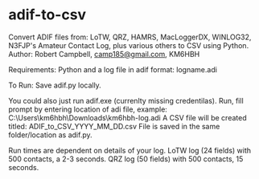 # adif-to-csv
  Convert ADIF files from:  LoTW, QRZ, HAMRS, MacLoggerDX, WINLOG32, N3FJP's Amateur Contact Log, plus various others to CSV using Python.
  Author: Robert Campbell, camp185@gmail.com, KM6HBH

Requirements: 
  Python and a log file in adif format: logname.adi

To Run: 
  Save adif.py locally. 
  
  You could also just run adif.exe (currenlty missing credentilas).
  Run, fill prompt by entering location of adi file, example: C:\Users\km6hbh\Downloads\km6hbh-log.adi
  A CSV file will be created titled: ADIF_to_CSV_YYYY_MM_DD.csv
  File is saved in the same folder/location as adif.py.
  
  Run times are dependent on details of your log. LoTW log (24 fields) with 500 contacts, a 2-3 seconds. QRZ log (50 fields) with 500 contacts, 15 seconds.
